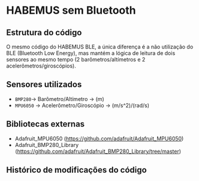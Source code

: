 # HABEMUS sem Bluetooth
<!-- (sintaxe do .md: [(https://encurtador.com.br/iRkUC)](https://encurtador.com.br/iRkUC)) -->

## Estrutura do código
O mesmo código do HABEMUS BLE, a única diferença é a não utilização do BLE (Bluetooth Low Energy), mas mantém a lógica de leitura de dois sensores ao mesmo tempo (2 barômetros/altímetros e 2 acelerômetros/giroscópios).



## Sensores utilizados
- `BMP280`-> Barômetro/Altímetro -> (m)
- `MPU6050` -> Acelerômetro/Giroscópio -> (m/s^2)/(rad/s)

## Bibliotecas externas
- Adafruit_MPU6050 (https://github.com/adafruit/Adafruit_MPU6050)
- Adafruit_BMP280_Library (https://github.com/adafruit/Adafruit_BMP280_Library/tree/master)

## Histórico de modificações do código
